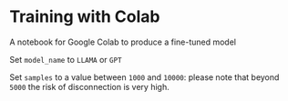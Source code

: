 # Training with Colab

A notebook for Google Colab to produce a fine-tuned model

Set `model_name` to `LLAMA` or `GPT`

Set `samples` to a value between `1000` and `10000`: please note that beyond `5000` the risk of disconnection is very high.

